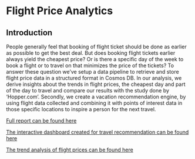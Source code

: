 # Flight Price Analytics
## Introduction
People generally feel that booking of flight ticket should be done as earlier as possible to get the best deal. 
But does booking flight tickets earlier always yield the cheapest price? Or is there a specific day of the week to book 
a flight or to travel on that minimizes the price of the tickets? To answer these question we’ve setup a data pipeline to 
retrieve and store flight price data in a structured format in Cosmos DB. 
In our analysis, we derive insights about the trends in flight prices, the cheapest day and part of the day to travel and 
compare our results with the study done by ‘Hopper.com’. Secondly, we create a vacation recommendation engine, by using flight
data collected and combining it with points of interest data in those specific locations to inspire a person for the next travel.

[Full report can be found here](https://github.com/Mikhailry/FlightPriceAnalytics/blob/master/Flight%20Analytics%20Report.pdf)

[The interactive dashboard created for travel recommendation can be found here](https://public.tableau.com/profile/mathew.james.athoopallil#!/vizhome/Inspiration_0/Inspiration)

[The trend analysis of flight prices can be found here](https://public.tableau.com/profile/mathew.james.athoopallil#!/vizhome/FlightPriceAnalytics/FlightPriceAnalysis)

